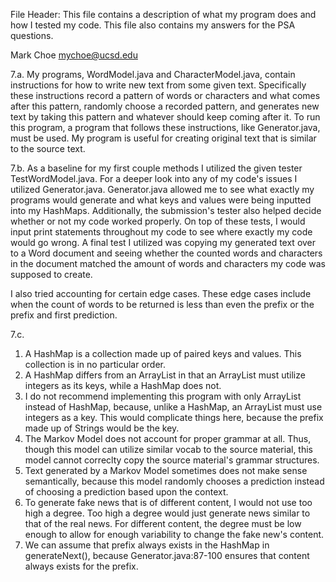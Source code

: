File Header:
This file contains a description of what my program does and how I tested
my code. This file also contains my answers for the PSA questions.

Mark Choe
mychoe@ucsd.edu

7.a.
My programs, WordModel.java and CharacterModel.java, contain instructions 
for how to write new text from some given text. Specifically these
instructions record a pattern of words or characters and what comes after
this pattern, randomly choose a recorded pattern, and generates new text
by taking this pattern and whatever should keep coming after it. To run
this program, a program that follows these instructions, like
Generator.java, must be used. My program is useful for creating original
text that is similar to the source text.


7.b.
As a baseline for my first couple methods I utilized the given tester 
TestWordModel.java. For a deeper look into any of my code's issues I
utilized Generator.java. Generator.java allowed me to see what exactly
my programs would generate and what keys and values were being inputted into
my HashMaps. Additionally, the submission's tester also helped decide
whether or not my code worked properly. On top of these tests, I would
input print statements throughout my code to see where exactly my code 
would go wrong. A final test I utilized was copying my generated text over
to a Word document and seeing whether the counted words and characters in 
the document matched the amount of words and characters my code was supposed
to create.

I also tried accounting for certain edge cases. These edge cases include
when the count of words to be returned is less than even the prefix or the
prefix and first prediction.

7.c.
1. A HashMap is a collection made up of paired keys and values. This
collection is in no particular order.
2. A HashMap differs from an ArrayList in that an ArrayList must utilize
integers as its keys, while a HashMap does not.
3. I do not recommend implementing this program with only ArrayList 
instead of HashMap, because, unlike a HashMap, an ArrayList must use
integers as a key. This would complicate things here, because the prefix
made up of Strings would be the key.
4. The Markov Model does not account for proper grammar at all. Thus, though
this model can utilize similar vocab to the source material, this model
cannot correclty copy the source material's grammar structures.
5. Text generated by a Markov Model sometimes does not make sense
semantically, because this model randomly chooses a prediction instead of
choosing a prediction based upon the context.
6. To generate fake news that is of different content, I would not use too
high a degree. Too high a degree would just generate news similar to that
of the real news. For different content, the degree must be low enough to 
allow for enough variability to change the fake new's content.
7. We can assume that prefix always exists in the HashMap in generateNext(),
because Generator.java:87-100 ensures that content always exists for the
prefix.
